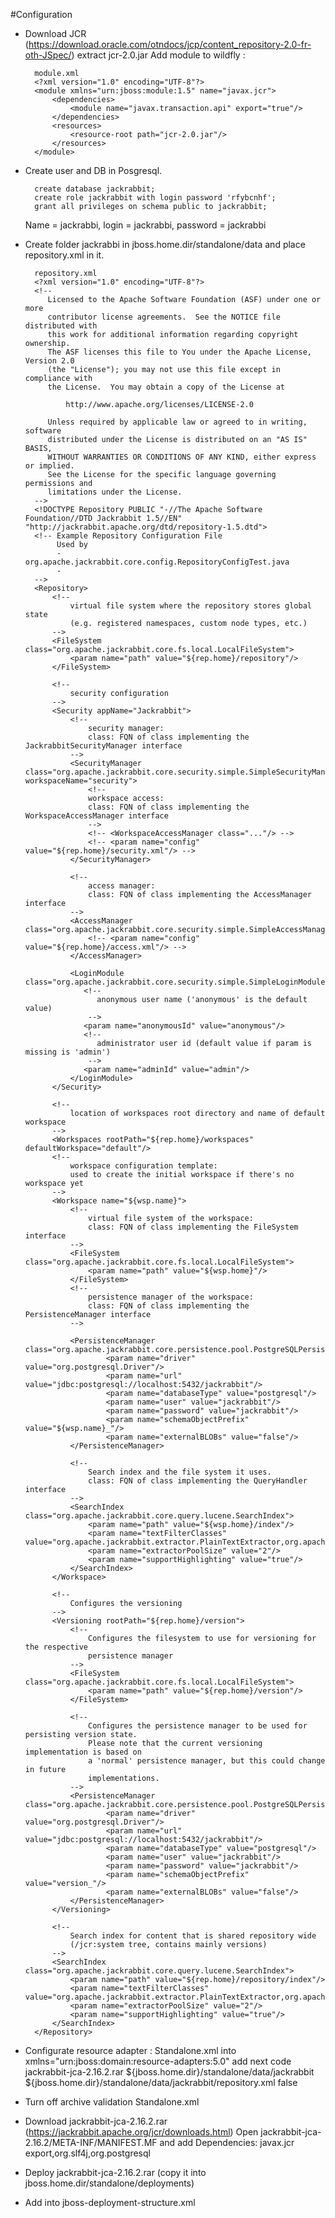 #Configuration

*	
	Download JCR (https://download.oracle.com/otndocs/jcp/content_repository-2.0-fr-oth-JSpec/) extract jcr-2.0.jar
	Add module to wildfly : 
		
		module.xml
		<?xml version="1.0" encoding="UTF-8"?>
		<module xmlns="urn:jboss:module:1.5" name="javax.jcr">
			<dependencies>
				<module name="javax.transaction.api" export="true"/>
			</dependencies>
			<resources>
				<resource-root path="jcr-2.0.jar"/>
			</resources>
		</module>

*
	Create user and DB in Posgresql.
	
		create database jackrabbit;
		create role jackrabbit with login password 'rfybcnhf';
		grant all privileges on schema public to jackrabbit;
	
	Name = jackrabbi, login = jackrabbi, password = jackrabbi

*
	Create folder jackrabbi in jboss.home.dir/standalone/data and place repository.xml in it.

		repository.xml
		<?xml version="1.0" encoding="UTF-8"?>
		<!--
		   Licensed to the Apache Software Foundation (ASF) under one or more
		   contributor license agreements.  See the NOTICE file distributed with
		   this work for additional information regarding copyright ownership.
		   The ASF licenses this file to You under the Apache License, Version 2.0
		   (the "License"); you may not use this file except in compliance with
		   the License.  You may obtain a copy of the License at
		 
			   http://www.apache.org/licenses/LICENSE-2.0
		 
		   Unless required by applicable law or agreed to in writing, software
		   distributed under the License is distributed on an "AS IS" BASIS,
		   WITHOUT WARRANTIES OR CONDITIONS OF ANY KIND, either express or implied.
		   See the License for the specific language governing permissions and
		   limitations under the License.
		-->
		<!DOCTYPE Repository PUBLIC "-//The Apache Software Foundation//DTD Jackrabbit 1.5//EN" "http://jackrabbit.apache.org/dtd/repository-1.5.dtd">
		<!-- Example Repository Configuration File
			 Used by
			 - org.apache.jackrabbit.core.config.RepositoryConfigTest.java
			 -
		-->
		<Repository>
			<!--
				virtual file system where the repository stores global state
				(e.g. registered namespaces, custom node types, etc.)
			-->
			<FileSystem class="org.apache.jackrabbit.core.fs.local.LocalFileSystem">
				<param name="path" value="${rep.home}/repository"/>
			</FileSystem>
		 
			<!--
				security configuration
			-->
			<Security appName="Jackrabbit">
				<!--
					security manager:
					class: FQN of class implementing the JackrabbitSecurityManager interface
				-->
				<SecurityManager class="org.apache.jackrabbit.core.security.simple.SimpleSecurityManager" workspaceName="security">
					<!--
					workspace access:
					class: FQN of class implementing the WorkspaceAccessManager interface
					-->
					<!-- <WorkspaceAccessManager class="..."/> -->
					<!-- <param name="config" value="${rep.home}/security.xml"/> -->
				</SecurityManager>
		 
				<!--
					access manager:
					class: FQN of class implementing the AccessManager interface
				-->
				<AccessManager class="org.apache.jackrabbit.core.security.simple.SimpleAccessManager">
					<!-- <param name="config" value="${rep.home}/access.xml"/> -->
				</AccessManager>
		 
				<LoginModule class="org.apache.jackrabbit.core.security.simple.SimpleLoginModule">
				   <!--
					  anonymous user name ('anonymous' is the default value)
					-->
				   <param name="anonymousId" value="anonymous"/>
				   <!--
					  administrator user id (default value if param is missing is 'admin')
					-->
				   <param name="adminId" value="admin"/>
				</LoginModule>
			</Security>
		 
			<!--
				location of workspaces root directory and name of default workspace
			-->
			<Workspaces rootPath="${rep.home}/workspaces" defaultWorkspace="default"/>
			<!--
				workspace configuration template:
				used to create the initial workspace if there's no workspace yet
			-->
			<Workspace name="${wsp.name}">
				<!--
					virtual file system of the workspace:
					class: FQN of class implementing the FileSystem interface
				-->
				<FileSystem class="org.apache.jackrabbit.core.fs.local.LocalFileSystem">
					<param name="path" value="${wsp.home}"/>
				</FileSystem>
				<!--
					persistence manager of the workspace:
					class: FQN of class implementing the PersistenceManager interface
				-->
		 
				<PersistenceManager class="org.apache.jackrabbit.core.persistence.pool.PostgreSQLPersistenceManager">
						<param name="driver" value="org.postgresql.Driver"/>
						<param name="url" value="jdbc:postgresql://localhost:5432/jackrabbit"/>
						<param name="databaseType" value="postgresql"/>
						<param name="user" value="jackrabbit"/>
						<param name="password" value="jackrabbit"/>
						<param name="schemaObjectPrefix" value="${wsp.name}_"/>
						<param name="externalBLOBs" value="false"/>
				</PersistenceManager>
		 
				<!--
					Search index and the file system it uses.
					class: FQN of class implementing the QueryHandler interface
				-->
				<SearchIndex class="org.apache.jackrabbit.core.query.lucene.SearchIndex">
					<param name="path" value="${wsp.home}/index"/>
					<param name="textFilterClasses" value="org.apache.jackrabbit.extractor.PlainTextExtractor,org.apache.jackrabbit.extractor.MsWordTextExtractor,org.apache.jackrabbit.extractor.MsExcelTextExtractor,org.apache.jackrabbit.extractor.MsPowerPointTextExtractor,org.apache.jackrabbit.extractor.PdfTextExtractor,org.apache.jackrabbit.extractor.OpenOfficeTextExtractor,org.apache.jackrabbit.extractor.RTFTextExtractor,org.apache.jackrabbit.extractor.HTMLTextExtractor,org.apache.jackrabbit.extractor.XMLTextExtractor"/>
					<param name="extractorPoolSize" value="2"/>
					<param name="supportHighlighting" value="true"/>
				</SearchIndex>
			</Workspace>
		 
			<!--
				Configures the versioning
			-->
			<Versioning rootPath="${rep.home}/version">
				<!--
					Configures the filesystem to use for versioning for the respective
					persistence manager
				-->
				<FileSystem class="org.apache.jackrabbit.core.fs.local.LocalFileSystem">
					<param name="path" value="${rep.home}/version"/>
				</FileSystem>
		 
				<!--
					Configures the persistence manager to be used for persisting version state.
					Please note that the current versioning implementation is based on
					a 'normal' persistence manager, but this could change in future
					implementations.
				-->
				<PersistenceManager class="org.apache.jackrabbit.core.persistence.pool.PostgreSQLPersistenceManager">
						<param name="driver" value="org.postgresql.Driver"/>
						<param name="url" value="jdbc:postgresql://localhost:5432/jackrabbit"/>
						<param name="databaseType" value="postgresql"/>
						<param name="user" value="jackrabbit"/>
						<param name="password" value="jackrabbit"/>
						<param name="schemaObjectPrefix" value="version_"/>
						<param name="externalBLOBs" value="false"/>
				</PersistenceManager>
			</Versioning>
		 
			<!--
				Search index for content that is shared repository wide
				(/jcr:system tree, contains mainly versions)
			-->
			<SearchIndex class="org.apache.jackrabbit.core.query.lucene.SearchIndex">
				<param name="path" value="${rep.home}/repository/index"/>
				<param name="textFilterClasses" value="org.apache.jackrabbit.extractor.PlainTextExtractor,org.apache.jackrabbit.extractor.MsWordTextExtractor,org.apache.jackrabbit.extractor.MsExcelTextExtractor,org.apache.jackrabbit.extractor.MsPowerPointTextExtractor,org.apache.jackrabbit.extractor.PdfTextExtractor,org.apache.jackrabbit.extractor.OpenOfficeTextExtractor,org.apache.jackrabbit.extractor.RTFTextExtractor,org.apache.jackrabbit.extractor.HTMLTextExtractor,org.apache.jackrabbit.extractor.XMLTextExtractor"/>
				<param name="extractorPoolSize" value="2"/>
				<param name="supportHighlighting" value="true"/>
			</SearchIndex>
		</Repository>

* 
	Configurate resource adapter : 
		Standalone.xml 
		into xmlns="urn:jboss:domain:resource-adapters:5.0" 
		add next code
			<resource-adapters>
				<resource-adapter id="jackrabbit-jca-2.16.2.rar">
					<archive>
						jackrabbit-jca-2.16.2.rar
					</archive>
					<connection-definitions>
						<connection-definition class-name="org.apache.jackrabbit.jca.JCAManagedConnectionFactory" jndi-name="jcr/local" enabled="true" pool-name="RabbitAdapter">
							<config-property name="homeDir">
								${jboss.home.dir}/standalone/data/jackrabbit
							</config-property>
							<config-property name="configFile">
								${jboss.home.dir}/standalone/data/jackrabbit/repository.xml
							</config-property>
							<security>
								<application/>
							</security>
							<validation>
								<background-validation>false</background-validation>
							</validation>
						</connection-definition>
					</connection-definitions>
				</resource-adapter>
			</resource-adapters>
*
	Turn off archive validation
		Standalone.xml 
		<subsystem xmlns="urn:jboss:domain:jca:5.0">
			<archive-validation enabled="false" fail-on-error="true" fail-on-warn="false"/>
		</subsystem>
*
	Download jackrabbit-jca-2.16.2.rar (https://jackrabbit.apache.org/jcr/downloads.html)
	Open  jackrabbit-jca-2.16.2/META-INF/MANIFEST.MF and add 
	Dependencies: javax.jcr export,org.slf4j,org.postgresql
* 
	Deploy jackrabbit-jca-2.16.2.rar (copy it into jboss.home.dir/standalone/deployments)
*
	Add	into jboss-deployment-structure.xml 			
		<module name="deployment.jackrabbit-jca-2.16.2.rar"/>  
